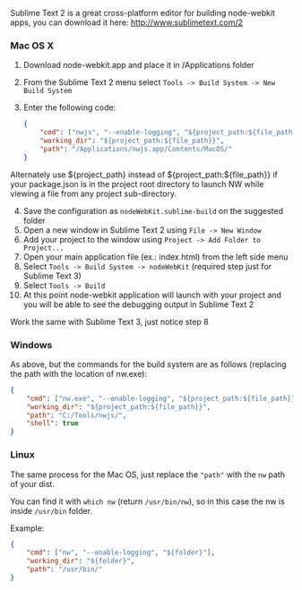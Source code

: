 Sublime Text 2 is a great cross-platform editor for building node-webkit apps, you can download it here: http://www.sublimetext.com/2

### Mac OS X

1. Download node-webkit.app and place it in /Applications folder
2. From the Sublime Text 2 menu select `Tools -> Build System -> New Build System`
3. Enter the following code:

    ````json
    {
        "cmd": ["nwjs", "--enable-logging", "${project_path:${file_path}}"],
        "working_dir": "${project_path:${file_path}}",
        "path": "/Applications/nwjs.app/Contents/MacOS/"
    }
    ````
Alternately use ${project_path} instead of ${project_path:${file_path}} if your package.json is in the project root directory to launch NW while viewing a file from any project sub-directory.

4. Save the configuration as `nodeWebKit.sublime-build` on the suggested folder
5. Open a new window in Sublime Text 2 using `File -> New Window`
6. Add your project to the window using `Project -> Add Folder to Project...`
7. Open your main application file (ex.: index.html) from the left side menu 
8. Select `Tools -> Build System -> nodeWebKit` (required step just for Sublime Text 3)
9. Select `Tools -> Build`
10. At this point node-webkit application will launch with your project and you will be able to see the debugging output in Sublime Text 2

Work the same with Sublime Text 3, just notice step 8

### Windows
As above, but the commands for the build system are as follows (replacing the path with the location of nw.exe):

````json
{
    "cmd": ["nw.exe", "--enable-logging", "${project_path:${file_path}}"],
    "working_dir": "${project_path:${file_path}}",
    "path": "C:/Tools/nwjs/",
    "shell": true
}
````

### Linux
The same process for the Mac OS, just replace the `"path"` with the `nw` path of your dist.

You can find it with `which nw` (return `/usr/bin/nw`), so in this case the nw is inside `/usr/bin` folder.

Example:
````json
{
	"cmd": ["nw", "--enable-logging", "${folder}"],
	"working_dir": "${folder}",
	"path": "/usr/bin/"
}
````